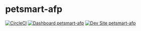 # petsmart-afp

[![CircleCI](https://circleci.com/gh/hostmanager/petsmart-afp.svg?style=shield)](https://circleci.com/gh/hostmanager/petsmart-afp)
[![Dashboard petsmart-afp](https://img.shields.io/badge/dashboard-petsmart_afp-yellow.svg)](https://dashboard.pantheon.io/sites/c2144a63-dc7a-401a-9550-06c1101f99da#dev/code)
[![Dev Site petsmart-afp](https://img.shields.io/badge/site-petsmart_afp-blue.svg)](http://dev-petsmart-afp.pantheonsite.io/)
